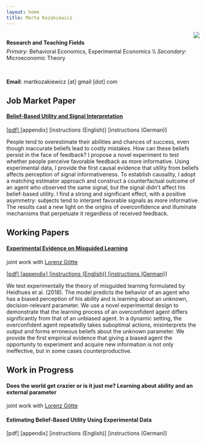 ```yaml
---
layout: home
title: Marta Kozakiewicz
---
```


<img class="profile-picture" align="right" src="{{site.path}}/assets/photo.jpg">


<!-- <p style="font-size:100%;padding-bottom:0;margin-bottom:1.4em;margin-top:2.5em;line-height: 0em;"> I am currently on the job market. &nbsp;
 In my current research I focus on beliefs formation and learning.</p> -->


<!-- <p style="font-size:18px;font-weight=bold;">Research and Teaching Fields </p> -->
<p style="font-size:100%;font-weight:bold;padding-bottom:0;margin-bottom:1em;margin-top:3em;line-height: 0em;">Research and Teaching Fields</p>
<span style="font-size:100%;font-style:italic"> Primary: </span>  <span style="font-size:100%;"> Behavioral Economics, Experimental Economics</span> \\
<span style="font-size:100%;font-style:italic"> Secondary: </span> <span style="font-size:100%"> Microeconomic Theory</span> 

&nbsp;

**Email**: martkozakiewicz [at] gmail [dot] com


## Job Market Paper

#### [Belief-Based Utility and Signal Interpretation]({{site.path}}/assets/kozakiewicz_jmp.pdf)
<p class="paper-links"> 
 <a  href="{{site.path}}/assets/kozakiewicz_jmp.pdf">[pdf] </a>
 [appendix]
 [instructions (English)]
 [instructions (German)]
</p>

<p class="abstract">
People tend to overestimate their abilities and chances of success, even though
inaccurate beliefs lead to costly mistakes. How can these beliefs persist in the face of
feedback? I propose a novel experiment to test whether people perceive favorable
feedback as more informative. Using experimental data, I provide the first causal
evidence that utility from beliefs affects perception of signal informativeness. To
establish causality, I adopt a matching estimator approach and construct a counterfactual outcome of an agent who observed the same signal, but the signal didn't affect his belief-based utility. I find a strong and significant effect, with a positive
asymmetry: subjects tend to interpret favorable signals as more informative. The
results cast a new light on the origins of overconfidence and illuminate mechanisms
that perpetuate it regardless of received feedback.
</p>


## Working Papers

#### [Experimental Evidence on Misguided Learning]({{site.path}}/assets/ML_paper.pdf)
<p class="co-author"> 
 joint work  with <a  href="https://www.iame.uni-bonn.de/people/lorenz-goette">Lorenz Götte </a> 
</p>
<p class="paper-links"> 
 <a  href="{{site.path}}/assets/ML_paper.pdf">[pdf] </a> 
 <a  href="{{site.path}}/assets/ML_paper_online_appendix.pdf">[appendix] </a> 
 <a  href="{{site.path}}/assets/ML_instructions_EN.zip">[instructions (English)] </a> 
 <a  href="{{site.path}}/assets/ML_instructions_DE.zip">[instructions (German)] </a> 
</p>
<p class="abstract">
 We  test  experimentally  the  theory  of  misguided  learning  formulated  by  Heidhues et al. (2018).  The model predicts the behavior of an agent who has a biased perception of his ability and is learning about an unknown, decision-relevant parameter.  We use a novel experimental design to demonstrate that the learning process of an overconfident agent differs significantly from that of an unbiased agent.  In a dynamic setting, the overconfident agent repeatedly takes suboptimal actions, misinterprets  the  output  and  forms  erroneous  beliefs  about  the  unknown  parameter. We provide the first empirical evidence that giving a biased agent the opportunity to experiment and acquire new information is not only ineffective, but in some cases counterproductive.
</p>

## Work in Progress

#### Does the world get crazier or is it just me? Learning about ability and an external parameter
<p class="co-author"> 
 joint work with <a  href="https://www.iame.uni-bonn.de/people/lorenz-goette">Lorenz Götte </a> 
</p>
<p class="abstract">
</p>


#### Estimating Belief-Based Utility Using Experimental Data

<p class="paper-links"> 
 [pdf]
 [appendix]
 [instructions (English)]
 [instructions (German)]
</p>

<p class="abstract">
</p>

